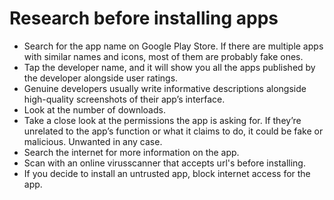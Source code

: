 # Research before installing apps

* Search for the app name on Google Play Store. If there are multiple apps with similar names and icons, most of them 
are probably fake ones.
* Tap the developer name, and it will show you all the apps published by the developer alongside user ratings.
* Genuine developers usually write informative descriptions alongside high-quality screenshots of their app’s interface.
* Look at the number of downloads.
* Take a close look at the permissions the app is asking for. If they’re unrelated to the app’s function or what it 
claims to do, it could be fake or malicious. Unwanted in any case.
* Search the internet for more information on the app.
* Scan with an online virusscanner that accepts url's before installing.
* If you decide to install an untrusted app, block internet access for the app. 